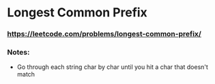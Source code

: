 # Longest Common Prefix

### https://leetcode.com/problems/longest-common-prefix/

### Notes:

* Go through each string char by char until you hit a char that doesn't match